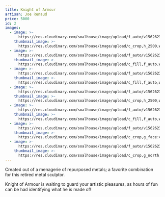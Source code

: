 ```yaml
---
title: Knight of Armour
artisan: Joe Renaud
price: 5000
id: 2
images:
  - image: >-
      https://res.cloudinary.com/soalhouse/image/upload/f_auto/v1562623192/Gallery/koa1_asn3dk.jpg
    thumbnail_image: >-
      https://res.cloudinary.com/soalhouse/image/upload/c_crop,h_2500,w_1700,x_-50,y_150/c_fill,f_auto,w_150/v1562623192/Gallery/koa1_asn3dk.jpg
  - image: >-
      https://res.cloudinary.com/soalhouse/image/upload/f_auto/v1562623192/Gallery/koa2_pvgdfu.jpg
    thumbnail_image: >-
      https://res.cloudinary.com/soalhouse/image/upload/c_fill,f_auto,w_150/v1562623192/Gallery/koa2_pvgdfu.jpg
  - image: >-
      https://res.cloudinary.com/soalhouse/image/upload/f_auto/v1562623192/Gallery/koa3_kgqod4.jpg
    thumbnail_image: >-
      https://res.cloudinary.com/soalhouse/image/upload/c_fill,f_auto,w_150/v1562623192/Gallery/koa3_kgqod4.jpg
  - image: >-
      https://res.cloudinary.com/soalhouse/image/upload/f_auto/v1562623192/Gallery/koa4_yp2hu9.jpg
    thumbnail_image: >-
      https://res.cloudinary.com/soalhouse/image/upload/c_crop,h_2500,w_1800,x_250,y_0/c_fill,f_auto,w_150/v1562623192/Gallery/koa4_yp2hu9.jpg
  - image: >-
      https://res.cloudinary.com/soalhouse/image/upload/f_auto/v1562623193/Gallery/koa5_o9bknu.jpg
    thumbnail_image: >-
      https://res.cloudinary.com/soalhouse/image/upload/c_fill,f_auto,w_150/v1562623193/Gallery/koa5_o9bknu.jpg
  - image: >-
      https://res.cloudinary.com/soalhouse/image/upload/f_auto/v1562623192/Gallery/koa6_fkxrpq.jpg
    thumbnail_image: >-
      https://res.cloudinary.com/soalhouse/image/upload/c_crop,g_face:center,h_2284,w_1700/c_fill,f_auto,w_150/v1562623192/Gallery/koa6_fkxrpq.jpg
  - image: >-
      https://res.cloudinary.com/soalhouse/image/upload/f_auto/v1562623194/Gallery/koa7_d8uyj3.jpg
    thumbnail_image: >-
      https://res.cloudinary.com/soalhouse/image/upload/c_crop,g_north,h_2800,w_1836/c_fill,f_auto,w_150/v1562623194/Gallery/koa7_d8uyj3.jpg
---
```


Created out of a menagerie of repurposed metals; a favorite combination for this retired metal sculptor. 

Knight of Armour is waiting to guard your artistic pleasures, as hours of fun can be had identifying what he is made of!  

